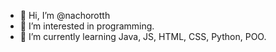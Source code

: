 - 👋 Hi, I’m @nachorotth
- 👀 I’m interested in programming.
- 🌱 I’m currently learning Java, JS, HTML, CSS, Python, POO.
<!---
nachorotth/nachorotth is a ✨ special ✨ repository because its `README.md` (this file) appears on your GitHub profile.
You can click the Preview link to take a look at your changes.
--->
